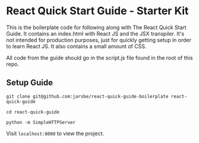 # React Quick Start Guide - Starter Kit

This is the boilerplate code for following along with The React Quick Start Guide. It contains an index.html with React JS and the JSX transpiler. It's not intended for production purposes, just for quickly getting setup in order to learn React JS. It also contains a small amount of CSS.

All code from the guide should go in the script.js file found in the root of this repo.

## Setup Guide

`git clone git@github.com:jarsbe/react-quick-guide-boilerplate react-quick-guide`

`cd react-quick-guide`

`python -m SimpleHTTPServer`

Visit `localhost:8000` to view the project.
